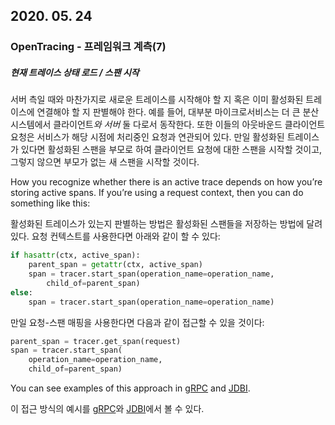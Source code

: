 ## 2020. 05. 24

### OpenTracing - 프레임워크 계측(7)

##### 현재 트레이스 상태 로드 / 스팬 시작

서버 측일 때와 마찬가지로 새로운 트레이스를 시작해야 할 지 혹은 이미 활성화된 트레이스에 연결해야 할 지 판별해야 한다. 예를 들어, 대부분 마이크로서비스는 더 큰 분산 시스템에서 클라이언트*와 서버* 둘 다로서 동작한다. 또한 이들의 아웃바운드 클라이언트 요청은 서비스가 해당 시점에 처리중인 요청과 연관되어 있다. 만일 활성화된 트레이스가 있다면 활성화된 스팬을 부모로 하여 클라이언트 요청에 대한 스팬을 시작할 것이고, 그렇지 않으면 부모가 없는 새 스팬을 시작할 것이다.

How you recognize whether there is an active trace depends on how you’re storing active spans. If you’re using a request context, then you can do something like this:

활성화된 트레이스가 있는지 판별하는 방법은 활성화된 스팬들을 저장하는 방법에 달려있다. 요청 컨텍스트를 사용한다면 아래와 같이 할 수 있다:

```python
if hasattr(ctx, active_span):
    parent_span = getattr(ctx, active_span)
    span = tracer.start_span(operation_name=operation_name,
        child_of=parent_span)
else:
    span = tracer.start_span(operation_name=operation_name)
```

만일 요청-스팬 매핑을 사용한다면 다음과 같이 접근할 수 있을 것이다:

```python
parent_span = tracer.get_span(request)
span = tracer.start_span(
    operation_name=operation_name,
    child_of=parent_span)
```

You can see examples of this approach in [gRPC](https://github.com/grpc-ecosystem/grpc-opentracing/blob/master/java/src/main/java/io/opentracing/contrib/ActiveSpanSource.java) and [JDBI](https://github.com/opentracing-contrib/java-jdbi/blob/9f6259538a93f466f666700e3d4db89526eee23a/src/main/java/io/opentracing/contrib/jdbi/OpenTracingCollector.java#L153).

이 접근 방식의 예시를 [gRPC][grpc-example]와 [JDBI][jdbi-example]에서 볼 수 있다.



[grpc-example]: https://github.com/grpc-ecosystem/grpc-opentracing/blob/master/java/src/main/java/io/opentracing/contrib/ActiveSpanSource.java
[jdbi-example]: https://github.com/opentracing-contrib/java-jdbi/blob/9f6259538a93f466f666700e3d4db89526eee23a/src/main/java/io/opentracing/contrib/jdbi/OpenTracingCollector.java#L153